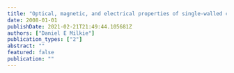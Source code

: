 ```yaml
---
title: "Optical, magnetic, and electrical properties of single-walled carbon nanotubes"
date: 2008-01-01
publishDate: 2021-02-21T21:49:44.105681Z
authors: ["Daniel E Milkie"]
publication_types: ["2"]
abstract: ""
featured: false
publication: ""
---
```


